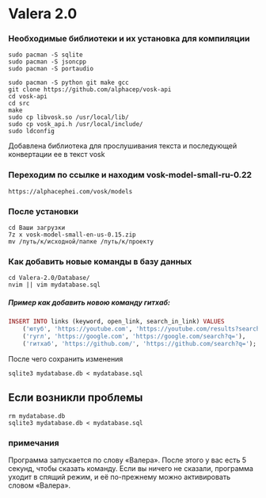 # Valera 2.0

### Необходимые библиотеки и их установка для компиляции
```
sudo pacman -S sqlite
sudo pacman -S jsoncpp
sudo pacman -S portaudio
```

```
sudo pacman -S python git make gcc
git clone https://github.com/alphacep/vosk-api
cd vosk-api
cd src
make
sudo cp libvosk.so /usr/local/lib/
sudo cp vosk_api.h /usr/local/include/
sudo ldconfig
```

Добавлена библиотека для прослушивания текста и последующей конвертации ее в текст vosk
### Переходим по ссылке и находим vosk-model-small-ru-0.22
```
https://alphacephei.com/vosk/models
```
### После установки
```
cd Ваши загрузки
7z x vosk-model-small-en-us-0.15.zip
mv /путь/к/исходной/папке /путь/к/проекту
```

### Как добавить новые команды в базу данных
```
cd Valera-2.0/Database/
nvim || vim mydatabase.sql
```
##### Пример как добавить новою команду гитхаб:
```ruby
INSERT INTO links (keyword, open_link, search_in_link) VALUES
    ('ютуб', 'https://youtube.com', 'https://youtube.com/results?search_query='),
    ('гугл', 'https://google.com', 'https://google.com/search?q='),
    ('гитхаб', 'https://github.com/', 'https://github.com/search?q=');
```

После чего сохранить изменения
```
sqlite3 mydatabase.db < mydatabase.sql
```

## Если возникли проблемы
```
rm mydatabase.db
sqlite3 mydatabase.db < mydatabase.sql
```


### примечания
Программа запускается по слову «Валера». После этого у вас есть 5 секунд, чтобы сказать команду. Если вы ничего не сказали, программа уходит в спящий режим, и её по-прежнему можно активировать словом «Валера».
